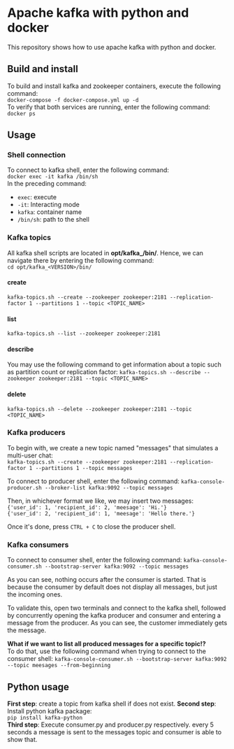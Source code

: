 # Apache kafka with python and docker
This repository shows how to use apache kafka with python and docker.
## Build and install
To build and install kafka and zookeeper containers, execute the following command:  
`docker-compose -f docker-compose.yml up -d`  
To verify that both services are running, enter the following command:  
`docker ps`
## Usage
### Shell connection
To connect to kafka shell, enter the following command:  
`docker exec -it kafka /bin/sh`  
In the preceding command:
- `exec`: execute
- `-it`: Interacting mode
- `kafka`: container name
- `/bin/sh`: path to the shell
### Kafka topics
All kafka shell scripts are located in  **opt/kafka_<VERSION>/bin/**. Hence, we can navigate there by entering the
following command:  
`cd opt/kafka_<VERSION>/bin/`  
#### create
`kafka-topics.sh --create --zookeeper zookeeper:2181 --replication-factor 1 --partitions 1 --topic <TOPIC_NAME>`
#### list
`kafka-topics.sh --list --zookeeper zookeeper:2181`
#### describe
You may use the following command to get information about a topic such as partition count or replication factor:
`kafka-topics.sh --describe --zookeeper zookeeper:2181 --topic <TOPIC_NAME>`
#### delete
`kafka-topics.sh --delete --zookeeper zookeeper:2181 --topic <TOPIC_NAME>`
### Kafka producers
To begin with, we create a new topic named "messages" that simulates a multi-user chat:  
`kafka-topics.sh --create --zookeeper zookeeper:2181 --replication-factor 1 --partitions 1 --topic messages`

To connect to producer shell, enter the following command:
`kafka-console-producer.sh --broker-list kafka:9092 --topic messages`

Then, in whichever format we like, we may insert two messages:  
`{'user_id': 1, 'recipient_id': 2, 'meesage': 'Hi.'}`  
`{'user_id': 2, 'recipient_id': 1, 'meesage': 'Hello there.'}`

Once it's done, press `CTRL + C` to close the producer shell.
### Kafka consumers
To connect to consumer shell, enter the following command:
`kafka-console-consumer.sh --bootstrap-server kafka:9092 --topic messages`

As you can see, nothing occurs after the consumer is started.
That is because the consumer by default does not display all messages,
but just the incoming ones.

To validate this, open two terminals and connect to the kafka shell,
followed by concurrently opening the kafka producer and consumer and
entering a message from the producer. As you can see, the customer
immediately gets the message.

**What if we want to list all produced messages for a specific topic!?**  
To do that, use the following command when trying to connect to the consumer shell:
`kafka-console-consumer.sh --bootstrap-server kafka:9092 --topic meesages --from-beginning`
## Python usage
**First step**: create a topic from kafka shell if does not exist.
**Second step**: Install python kafka package:  
`pip install kafka-python`  
**Third step**: Execute consumer.py and producer.py respectively. every 5 seconds a message is sent to the messages
topic and consumer is able to show that.
